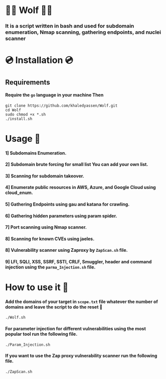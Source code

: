 # 🐺️🐺️ Wolf 🐺️🐺️

### It is a script written in bash and used for subdomain enumeration, Nmap scanning, gathering endpoints, and nuclei scanner

# 💿️ Installation 💿️ 

## Requirements 

#### Require the `go` language in your machine Then

```
git clone https://github.com/khaledyassen/Wolf.git
cd Wolf
sudo chmod +x *.sh
./install.sh
```

# Usage 🎯

#### 1] Subdomains Enumeration.

#### 2] Subdomain brute forcing for small list You can add your own list.

#### 3] Scanning for subdomain takeover.

#### 4] Enumerate public resources in AWS, Azure, and Google Cloud using cloud_enum.

#### 5] Gathering Endpoints using gau and katana for crawling.

#### 6] Gathering hidden parameters using param spider. 

#### 7] Port scanning using Nmap scanner.

#### 8] Scanning for known CVEs using jaeles.

#### 8] Vulnerability scanner using Zaproxy by `ZapScan.sh` file.

#### 9] LFI, SQLI, XSS, SSRF, SSTI, CRLF, Smuggler, header and command injection using the `parma_Injection.sh` file.  

# How to use it 🐺️

#### Add the domains of your target in `scope.txt` file whatever the number of domains and leave the script to do the reset 🐺️
```
./Wolf.sh
```

#### For parameter injection for different vulnerabilities using the most popular tool run the following file.
```
./Param_Injection.sh 
```

#### If you want to use the Zap proxy vulnerability scanner run the following file.
```
./ZapScan.sh 
```
